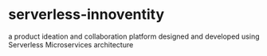 # serverless-innoventity
a product ideation and collaboration platform designed and developed using Serverless Microservices architecture 
